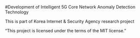 #Development of Intelligent 5G Core Network Anomaly Detection Technology

This is part of Korea Internet & Security Agency research project

“This project is licensed under the terms of the MIT license.”
